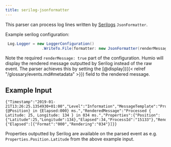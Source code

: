 ```yaml
---
title: serilog-jsonformatter
---
```


This parser can process log lines written by [Serilogs](https://serilog.net) `JsonFormatter`.

Example serilog configuration:

```csharp
 Log.Logger = new LoggerConfiguration()
                .WriteTo.File(formatter: new JsonFormatter(renderMessage: true), path:logPath, rollingInterval: RollingInterval.Day)
```

Note the required `renderMessage: true` part of the configuration. Humio will display the rendered message outputted by Serilog instead of the raw event. The parser achieves this by setting the [@display]({{< relref "/glossary/events.md#metadata" >}}) field to the rendered message.


## Example Input

```
{"Timestamp":"2019-01-21T13:26:25.1354930+01:00","Level":"Information","MessageTemplate":"Processed {@Position} in {Elapsed:000} ms.","RenderedMessage":"Processed { Latitude: 25, Longitude: 134 } in 034 ms.","Properties":{"Position":{"Latitude":25,"Longitude":134},"Elapsed":34,"ProcessId":"15133"},"Renderings":{"Elapsed":[{"Format":"000","Rendering":"034"}]}}
```

Properties outputted by Serilog are available on the parsed event as e.g. `Properties.Position.Latitude` from the above example input.
